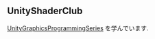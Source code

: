 ## UnityShaderClub

[UnityGraphicsProgrammingSeries](https://github.com/IndieVisualLab/UnityGraphicsProgrammingSeries) を学んでいます.

